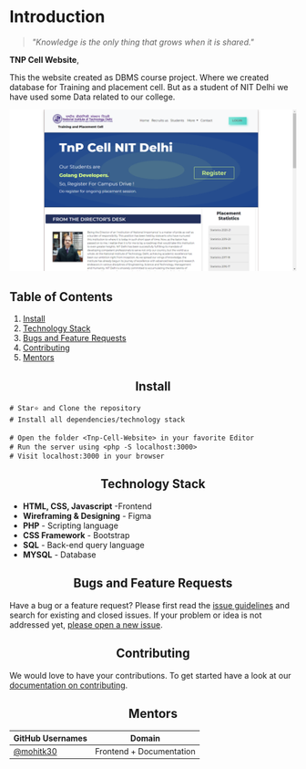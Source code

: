# Introduction

> _"Knowledge is the only thing that grows when it is shared."_ 

**TNP Cell Website**, 

This the website created as DBMS course project. Where we created database for Training and placement cell. But as a student of NIT Delhi we have used some Data related to our college. 

  <img src="https://github.com/mohitk30/Tnp-Cell-Website/blob/main/images/homepage.png" alt=""> 

## Table of Contents

1. [Install](#install)
2. [Technology Stack](#Technology-Stack)
4. [Bugs and Feature Requests](#Bugs-and-Feature-Requests)
5. [Contributing](#contributing)
6. [Mentors](#mentors)
<!-- 3. [Database ER Diagram](#ER-Diagram) -->


<h2 align="center">Install</h2>

```
# Star⭐ and Clone the repository
# Install all dependencies/technology stack
 
# Open the folder <Tnp-Cell-Website> in your favorite Editor 
# Run the server using <php -S localhost:3000>
# Visit localhost:3000 in your browser
```

<h2 align="center">Technology Stack</h2>

- **HTML, CSS, Javascript** -Frontend
- **Wireframing & Designing** - Figma
- **PHP** - Scripting language 
- **CSS Framework** - Bootstrap
- **SQL** - Back-end query language 
- **MYSQL** - Database  



<h2 align="center">Bugs and Feature Requests</h2>

Have a bug or a feature request? Please first read the [issue guidelines](https://github.com/mohitk30/Tnp-Cell-Website/blob/main/Contributing.md) and search for existing and closed issues. If your problem or idea is not addressed yet, [please open a new issue](https://github.com/mohitk30/Tnp-Cell-Website/issues/new?title=Hey%20this%20is%20the%20new%20issue).

<h2 align="center">Contributing</h2>

 We would love to have your contributions.
To get started have a look at our [documentation on contributing](https://github.com/mohitk30/Tnp-Cell-Website/blob/main/Contributing.md).

<h2 align="center">Mentors</h2>

| GitHub Usernames                                     | Domain                              |
| ---------------------------------------------------- | ----------------------------------- |
| [@mohitk30](https://github.com/mohitk30)             | Frontend + Documentation           |
 

<!--    
<h2 align="center">ER-Diagram</h2>

 We would love to have your contributions.
To get started have a look at our [ER Diagram](https://github.com/mohitk30/Tnp-Cell-Website/blob/main/Contributing.md). -->

